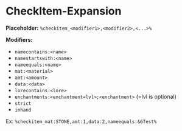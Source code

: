 # CheckItem-Expansion

**Placeholder:**
`%checkitem_<modifier1>,<modifier2>,<...>%`

**Modifiers:**
- `namecontains:<name>`
- `namestartswith:<name>`
- `nameequals:<name>`
- `mat:<material>`
- `amt:<amount>`
- `data:<data>`
- `lorecontains:<lore>`
- `enchantments:<enchantment=lvl>;<enchantment>` (=lvl is optional)
- `strict`
- `inhand`

Ex: `%checkitem_mat:STONE,amt:1,data:2,nameequals:&6Test%`
